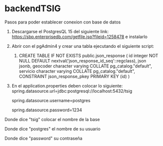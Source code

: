 # backendTSIG

Pasos para poder establecer conexion con base de datos

1) Descargarse el PostgresQL 15 del siguiente link: https://sbp.enterprisedb.com/getfile.jsp?fileid=1258478 e instalarlo
2) Abrir con el pgAdmin4 y crear una tabla ejecutando el siguiente script: 
   1) CREATE TABLE IF NOT EXISTS public.json_response
      (
      id integer NOT NULL DEFAULT nextval('json_response_id_seq'::regclass),
      json jsonb,
      geocoder character varying COLLATE pg_catalog."default",
      servicio character varying COLLATE pg_catalog."default",
      CONSTRAINT json_response_pkey PRIMARY KEY (id)
      )

3) En el application.properties deben colocar lo siguiente:
   spring.datasource.url=jdbc:postgresql://localhost:5432/tsig

   spring.datasource.username=postgres

   spring.datasource.password=1234

Donde dice "tsig" colocar el nombre de la base

Donde dice "postgres" el nombre de su usuario

Donde dice "password" su contraseña